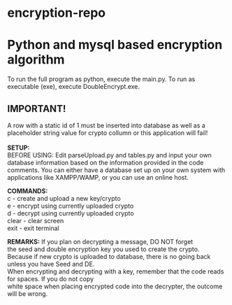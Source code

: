 # encryption-repo
<h1>Python and mysql based encryption algorithm</h1> 

To run the full program as python, execute the main.py.
To run as executable (exe), execute DoubleEncrypt.exe.

<h2>IMPORTANT!</h2>A row with a static id of 1 must be inserted into database as well as a placeholder
string value for crypto collumn or this application will fail!
<br/><br/>
<b>SETUP:</b><br/>
BEFORE USING:
Edit parseUpload.py and tables.py and input your own database information based on the information provided in the code
comments. You can either have a database set up on your own system with applications like XAMPP/WAMP, or you can use an
online host. 
<br/>

<b>COMMANDS:</b><br/>
c - create and upload a new key/crypto<br/>
e - encrypt using currently uploaded crypto<br/>
d - decrypt using currently uploaded crypto<br/>
clear - clear screen<br/>
exit - exit terminal<br/>

<b>REMARKS:</b>
If you plan on decrypting a message, DO NOT forget<br/>
the seed and double encryption key you used to create the crypto.<br/>
Because if new crypto is uploaded to database, there is no going back <br/>unless you have Seed and DE. <br/>
When encrypting and decrypting with a key, remember that the code reads for spaces. If you do not copy <br/>
white space when placing encrypted code into the decrypter, the outcome will be wrong.

